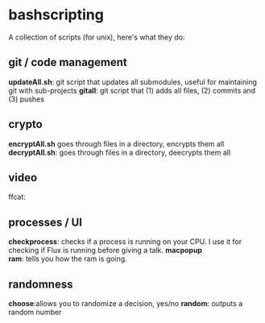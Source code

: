 bashscripting
=============

A collection of scripts (for unix), here's what they do:

git / code management
--------
**updateAll.sh**:	git script that updates all submodules, useful for maintaining git with sub-projects
**gitall**: git script that (1) adds all files, (2) commits and (3) pushes

crypto
--------
**encryptAll.sh**	goes through files in a directory, encrypts them all
**decryptAll.sh**: goes through files in a directory, deecrypts them all

video
--------
ffcat: 


processes / UI
--------
**checkprocess**: checks if a process is running on your CPU. I use it for checking if Flux is running before giving a talk.
**macpopup**	
**ram**: tells you how the ram is going.

randomness
--------
**choose**:allows you to randomize a decision, yes/no
**random**: outputs a random number




